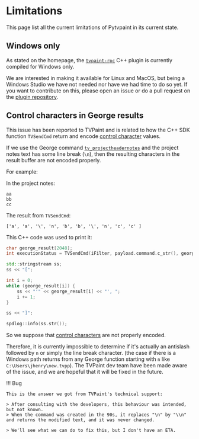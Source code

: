 # Limitations

This page list all the current limitations of Pytvpaint in its current state.

## Windows only

As stated on the homepage, the [`tvpaint-rpc`](https://github.com/brunchstudio/tvpaint-rpc) C++ plugin is currently compiled for Windows only.

We are interested in making it available for Linux and MacOS, but being a Windows Studio we have not needed nor have we had time to do so yet. If you want to contribute on this, please open an issue or do a pull request on the [plugin repository](https://github.com/brunchstudio/tvpaint-rpc/issues).

## Control characters in George results

This issue has been reported to TVPaint and is related to how the C++ SDK function `TVSendCmd` return and encode [control character](https://en.wikipedia.org/wiki/Control_character) values.

If we use the George command [`tv_projectheadernotes`](https://www.tvpaint.com/doc/tvpaint-animation-11/george-commands#tv_projectheadernotes) and the project notes text has some line break (`\n`), then the resulting characters in the result buffer are not encoded properly.

For example:

In the project notes:

```
aa
bb
cc
```

The result from `TVSendCmd`:

```console
['a', 'a', '\', 'n', 'b', 'b', '\', 'n', 'c', 'c' ]
```

This C++ code was used to print it:

```cpp
char george_result[2048];
int executionStatus = TVSendCmd(iFilter, payload.command.c_str(), george_result);

std::stringstream ss;
ss << "[";

int i = 0;
while (george_result[i]) {
    ss << "'" << george_result[i] << "', ";
    i += 1;
}

ss << "]";

spdlog::info(ss.str());
```

So we suppose that [control characters](https://en.wikipedia.org/wiki/Control_character) are not properly encoded.

Therefore, it is currently impossible to determine if it's actually an antislash followed by `n` or simply the line break character. (the case if there is a Windows path returns from any George function starting with `n` like `C:\Users\jhenry\new.tvpp`).
The TVPaint dev team have been made aware of the issue, and we are hopeful that it will be fixed in the future.

!!! Bug

    This is the answer we got from TVPaint's technical support:

    > After consulting with the developers, this behaviour was intended, but not known.
    > When the command was created in the 90s, it replaces "\n" by "\\n" and returns the modified text, and it was never changed.

    > We'll see what we can do to fix this, but I don't have an ETA.
